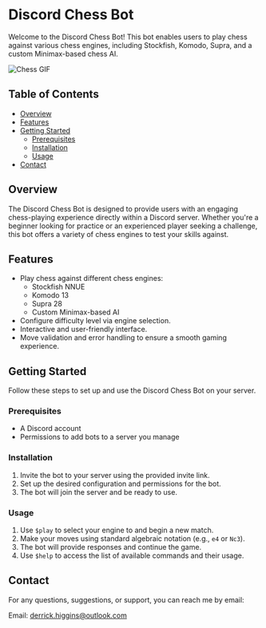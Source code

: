 # Discord Chess Bot

Welcome to the Discord Chess Bot! This bot enables users to play chess against various chess engines, including Stockfish, Komodo, Supra, and a custom Minimax-based chess AI.

![Chess GIF](images/chess-chesscom.gif)

## Table of Contents

- [Overview](#overview)
- [Features](#features)
- [Getting Started](#getting-started)
  - [Prerequisites](#prerequisites)
  - [Installation](#installation)
  - [Usage](#usage)
- [Contact](#contact)

## Overview

The Discord Chess Bot is designed to provide users with an engaging chess-playing experience directly within a Discord server. Whether you're a beginner looking for practice or an experienced player seeking a challenge, this bot offers a variety of chess engines to test your skills against.

## Features

- Play chess against different chess engines:
  - Stockfish NNUE
  - Komodo 13
  - Supra 28
  - Custom Minimax-based AI
- Configure difficulty level via engine selection.
- Interactive and user-friendly interface.
- Move validation and error handling to ensure a smooth gaming experience.

## Getting Started

Follow these steps to set up and use the Discord Chess Bot on your server.

### Prerequisites

- A Discord account
- Permissions to add bots to a server you manage

### Installation

1. Invite the bot to your server using the provided invite link.
2. Set up the desired configuration and permissions for the bot.
3. The bot will join the server and be ready to use.

### Usage

1. Use `$play` to select your engine to and begin a new match.
2. Make your moves using standard algebraic notation (e.g., `e4` or `Nc3`).
3. The bot will provide responses and continue the game.
4. Use `$help` to access the list of available commands and their usage.

## Contact

For any questions, suggestions, or support, you can reach me by email:

Email: derrick.higgins@outlook.com
